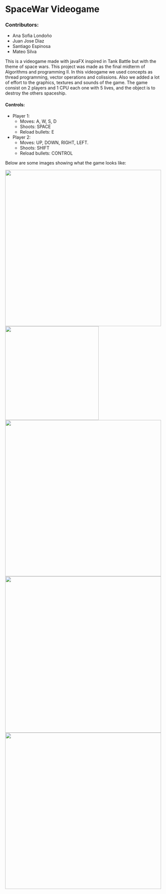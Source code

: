 # SpaceWar Videogame

### Contributors:
* Ana Sofia Londoño
* Juan Jose Diaz
* Santiago Espinosa
* Mateo Silva 

This is a videogame made with javaFX inspired in Tank Battle but with the theme of space wars. This project was made as the final midterm of Algorithms and programming II. In this videogame we used concepts as thread programming, vector operations and colissions. Also we added a lot of effort to the graphics, textures and sounds of the game. The game consist on 2 players and 1 CPU each one with 5 lives, and the object is to destroy the others spaceship.

#### Controls:
* Player 1:
  * Moves: A, W, S, D
  * Shoots: SPACE
  * Reload bullets: E 
* Player 2:
  * Moves: UP, DOWN, RIGHT, LEFT.
  * Shoots: SHIFT
  * Reload bullets: CONTROL

Below are some images showing what the game looks like:

<img src="https://cdn.discordapp.com/attachments/881360452595097630/1128324019750441140/image.png" width=500px>

<img src="https://cdn.discordapp.com/attachments/881360452595097630/1128324044417147010/image.png" width=300px>

<img src="https://cdn.discordapp.com/attachments/881360452595097630/1128324067959775252/image.png" width=500px>

<img src="https://cdn.discordapp.com/attachments/881360452595097630/1128324527416422430/image.png" width=500px>

<img src="https://cdn.discordapp.com/attachments/881360452595097630/1128324666033971350/image.png" width=500px>


